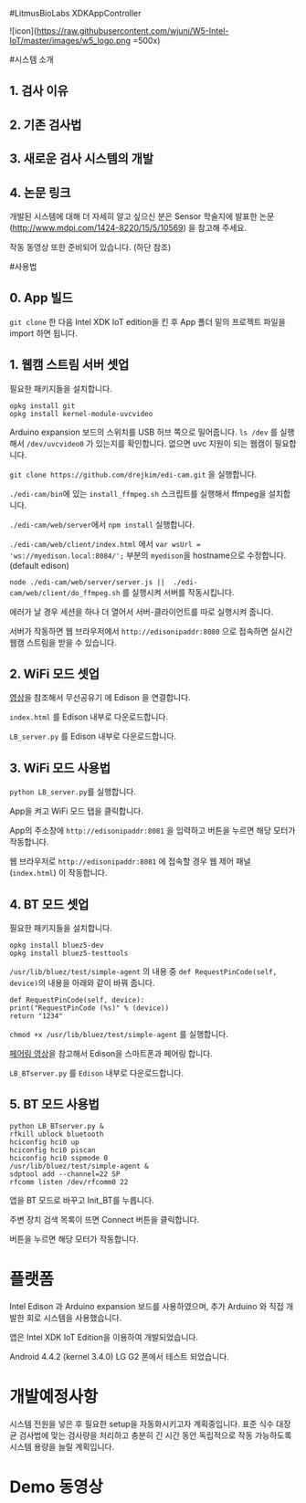 #LitmusBioLabs XDKAppController

![icon](https://raw.githubusercontent.com/wjuni/W5-Intel-IoT/master/images/w5_logo.png =500x)

#시스템 소개

## 1. 검사 이유

## 2. 기존 검사법

## 3. 새로운 검사 시스템의 개발

## 4. 논문 링크
개발된 시스템에 대해 더 자세히 알고 싶으신 분은 Sensor 학술지에 발표한 논문(http://www.mdpi.com/1424-8220/15/5/10569) 을 참고해 주세요.

작동 동영상 또한 준비되어 있습니다. (하단 참조)


#사용법
## 0. App 빌드
`git clone` 한 다음 Intel XDK IoT edition을 킨 후 App 폴더 밑의 프로젝트 파일을 import 하면 됩니다.

## 1. 웹캠 스트림 서버 셋업

필요한 패키지들을 설치합니다.
```
opkg install git
opkg install kernel-module-uvcvideo
```

Arduino expansion 보드의 스위치를 USB 허브 쪽으로 밀어줍니다. 
`ls /dev` 를 실행해서 `/dev/uvcvideo0` 가 있는지를 확인합니다. 없으면 uvc 지원이 되는 웹캠이 필요합니다.

`git clone https://github.com/drejkim/edi-cam.git` 을 실행합니다.

`./edi-cam/bin`에 있는 `install_ffmpeg.sh` 스크립트를 실행해서 ffmpeg을 설치합니다.

`./edi-cam/web/server`에서 `npm install` 실행합니다.

`./edi-cam/web/client/index.html` 에서 `var wsUrl = 'ws://myedison.local:8084/';` 부분의 `myedison`을 
hostname으로 수정합니다. (default edison)

`node ./edi-cam/web/server/server.js ||  ./edi-cam/web/client/do_ffmpeg.sh` 를 실행시켜 서버를 작동시킵니다.

에러가 날 경우 세션을 하나 더 열어서 서버-클라이언트를 따로 실행시켜 줍니다.

서버가 작동하면 웹 브라우저에서 `http://edisonipaddr:8080` 으로 접속하면 실시간 웹캠 스트림을 받을 수 있습니다.


## 2. WiFi 모드 셋업

[영상](https://www.youtube.com/watch?v=6PUfcXDWjFY)을 참조해서 무선공유기 에 Edison 을 연결합니다.

`index.html` 를 Edison 내부로 다운로드합니다. 

`LB_server.py` 를 Edison 내부로 다운로드합니다. 

## 3. WiFi 모드 사용법

`python LB_server.py`를 실행합니다.

App을 켜고 WiFi 모드 탭을 클릭합니다.

App의 주소창에 `http://edisonipaddr:8081` 을 입력하고 버튼을 누르면 해당 모터가 작동합니다.

웹 브라우저로 `http://edisonipaddr:8081` 에 접속할 경우 웹 제어 패널 (`index.html`) 이 작동합니다.

## 4. BT 모드 셋업

필요한 패키지들을 설치합니다.  
```
opkg install bluez5-dev
opkg install bluez5-testtools
``` 

`/usr/lib/bluez/test/simple-agent` 의 내용 중 `def RequestPinCode(self, device)`의 내용을 아래와 같이 바꿔 줍니다.

```
def RequestPinCode(self, device):
print("RequestPinCode (%s)" % (device))
return "1234"
```

`chmod +x /usr/lib/bluez/test/simple-agent` 를 실행합니다.

[페어링 영상](https://www.youtube.com/watch?v=yuTXnxI4UWc)을 참고해서 Edison을 스마트폰과 페어링 합니다.

`LB_BTserver.py` 를 `Edison` 내부로 다운로드합니다. 

## 5. BT 모드 사용법

```
python LB_BTserver.py &
rfkill ublock bluetooth
hciconfig hci0 up
hciconfig hci0 piscan
hciconfig hci0 sspmode 0
/usr/lib/bluez/test/simple-agent &
sdptool add --channel=22 SP
rfcomm listen /dev/rfcomm0 22
```

앱을 BT 모드로 바꾸고 Init_BT를 누릅니다. 

주변 장치 검색 목록이 뜨면 Connect 버튼을 클릭합니다.

버튼을 누르면 해당 모터가 작동합니다.

# 플랫폼

Intel Edison 과 Arduino expansion 보드를 사용하였으며,
추가 Arduino 와 직접 개발한 회로 시스템을 사용했습니다.

앱은 Intel XDK IoT Edition을 이용하여 개발되었습니다.

Android 4.4.2 (kernel 3.4.0) LG G2 폰에서 테스트 되었습니다.

# 개발예정사항

시스템 전원을 넣은 후 필요한 setup을 자동화시키고자 계획중입니다.
표준 식수 대장균 검사법에 맞는 검사량을 처리하고 
충분히 긴 시간 동안 독립적으로 작동 가능하도록 시스템 용량을 늘릴 계획입니다.

# Demo 동영상


